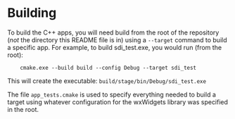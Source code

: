 # Building

To build the C++ apps, you will need build from the root of the repository (_not_ the directory this README file is in) using a `--target` command to build a specific app. For example, to build sdi_test.exe, you would run (from the root):

```
    cmake.exe --build build --config Debug --target sdi_test
```

This will create the executable: `build/stage/bin/Debug/sdi_test.exe`

The file `app_tests.cmake` is used to specify everything needed to build a target using whatever configuration for the wxWidgets library was specified in the root.
